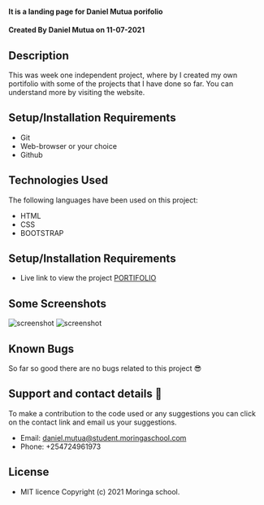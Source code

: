 
#### It is a landing page for Daniel Mutua porifolio
#### Created By Daniel Mutua on 11-07-2021
## Description
This was week one independent project, where by I created my own portifolio with some of the projects that I have done so far. You can understand more by visiting the website.
## Setup/Installation Requirements
* Git
* Web-browser or your choice
* Github
## Technologies Used
 The following languages have been used on this project:
 * HTML
 * CSS
 * BOOTSTRAP

## Setup/Installation Requirements

* Live link to view the project <a href="https://dan-mutua.github.io/portifolio/">PORTIFOLIO</a>
## Some Screenshots
<img src="./assets/Screenshot 1.png" alt="screenshot" />
<img src="./assets/Screenshot from 2021-07-11 19-00-20.png" alt="screenshot" />


## Known Bugs
 So far so good there are no bugs related to this project 😎
## Support and contact details 🙂
To make a contribution to the code used or any suggestions you can click on the contact link and email us your suggestions.
* Email: daniel.mutua@student.moringaschool.com
* Phone: +254724961973
## License
* MIT licence Copyright (c) 2021 Moringa school.